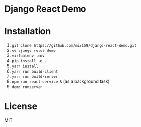 # Django React Demo

# Installation
1. `git clone https://github.com/mic159/django-react-demo.git`
2. `cd django-react-demo`
3. `virtualenv .env`
4. `pip install -e .`
5. `yarn install`
6. `yarn run build-client`
7. `yarn run build-server`
8. `npm run react-service &` (as a background task)
9. `demo runserver`

# License

MIT